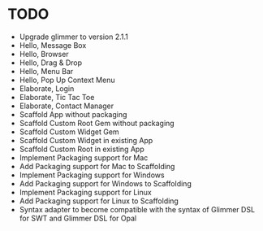# TODO

- Upgrade glimmer to version 2.1.1
- Hello, Message Box
- Hello, Browser
- Hello, Drag & Drop
- Hello, Menu Bar
- Hello, Pop Up Context Menu
- Elaborate, Login
- Elaborate, Tic Tac Toe
- Elaborate, Contact Manager
- Scaffold App without packaging
- Scaffold Custom Root Gem without packaging
- Scaffold Custom Widget Gem
- Scaffold Custom Widget in existing App
- Scaffold Custom Root in existing App
- Implement Packaging support for Mac
- Add Packaging support for Mac to Scaffolding
- Implement Packaging support for Windows
- Add Packaging support for Windows to Scaffolding
- Implement Packaging support for Linux
- Add Packaging support for Linux to Scaffolding
- Syntax adapter to become compatible with the syntax of Glimmer DSL for SWT and Glimmer DSL for Opal
